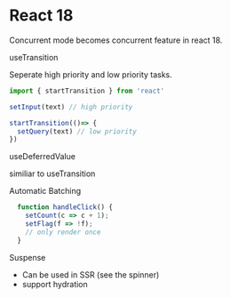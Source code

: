 
# React 18

Concurrent mode becomes concurrent feature in react 18.


useTransition

Seperate high priority and low priority tasks.

```js
import { startTransition } from 'react'

setInput(text) // high priority

startTransition(()=> {
  setQuery(text) // low priority
})

```

useDeferredValue

similiar to useTransition

Automatic Batching

```js
  function handleClick() {
    setCount(c => c + 1);
    setFlag(f => !f);
    // only render once
  }

```

Suspense

- Can be used in SSR (see the spinner)
- support hydration
